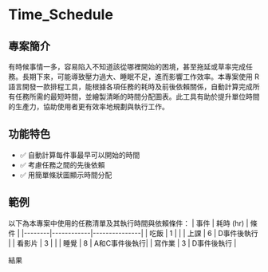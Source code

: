# Time_Schedule
## 專案簡介
有時候事情一多，容易陷入不知道該從哪裡開始的困境，甚至拖延或草率完成任務。長期下來，可能導致壓力過大、睡眠不足，進而影響工作效率。本專案使用 R 語言開發一款排程工具，能根據各項任務的耗時及前後依賴關係，自動計算完成所有任務所需的最短時間，並繪製清晰的時間分配圖表。此工具有助於提升單位時間的生產力，協助使用者更有效率地規劃與執行工作。

## 功能特色

- ✅ 自動計算每件事最早可以開始的時間
- ✅ 考慮任務之間的先後依賴
- ✅ 用簡單條狀圖顯示時間分配

## 範例
以下為本專案中使用的任務清單及其執行時間與依賴條件：
| 事件   | 耗時 (hr) | 條件          |
|--------|------------|---------------|
| 吃飯   | 1          |               |
| 上課   | 6          | D事件後執行   |
| 看影片 | 3          |               |
| 睡覺   | 8          | A和C事件後執行|
| 寫作業 | 3          | D事件後執行   |

結果

